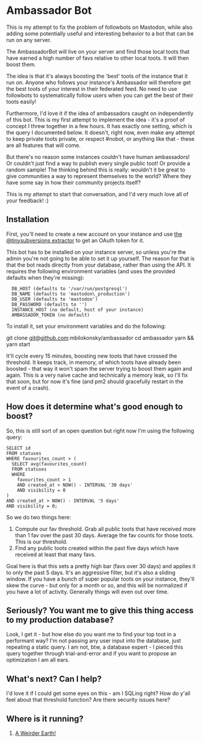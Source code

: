 # Ambassador Bot
This is my attempt to fix the problem of followbots on Mastodon, while also adding some potentially useful and interesting behavior to a bot that can be run on any server.

The AmbassadorBot will live on your server and find those local toots that have earned a high number of favs relative to other local toots. It will then boost them.

The idea is that it's always boosting the 'best' toots of the instance that it run on. Anyone who follows your instance's Ambassador will therefore get the best toots of your interest in their federated feed. No need to use followbots to systematically follow users when you can get the best of their toots easily!

Furthermore, I'd love it if the idea of ambassadors caught on independently of this bot. This is my first attempt to implement the idea - it's a proof of concept I threw together in a few hours. It has exactly one setting, which is the query I documented below. It doesn't, right now, even make any attempt to keep private toots private, or respect #nobot, or anything like that - these are all features that will come. 

But there's no reason some instances couldn't have human ambassadors! Or couldn't just find a way to publish every single public toot! Or provide a random sample! The thinking behind this is really: wouldn't it be great to give communities a way to represent themselves to the world? Where they have some say in how their community projects itself?

This is my attempt to start that conversation, and I'd very much love all of your feedback! :)

## Installation
First, you'll need to create a new account on your instance and use [the @tinysubversions extractor](http://tinysubversions.com/notes/mastodon-bot/) to get an OAuth token for it. 

This bot has to be installed on your instance server, so unless you're the admin you're not going to be able to set it up yourself. The reason for that is that the bot reads directly from your database, rather than using the API. It requires the following environment variables (and uses the provided defaults when they're missing):

```  
  DB_HOST (defaults to '/var/run/postgresql')
  DB_NAME (defaults to 'mastodon\_production')
  DB_USER (defaults to 'mastodon')
  DB_PASSWORD (defaults to '')
  INSTANCE_HOST (no default, host of your instance)
  AMBASSADOR_TOKEN (no default)
```

To install it, set your environment variables and do the following:

  git clone git@github.com:mbilokonsky/ambassador
  cd ambassador
  yarn && yarn start

It'll cycle every 15 minutes, boosting new toots that have crossed the threshold. It keeps track, in memory, of which toots have already been boosted - that way it won't spam the server trying to boost them again and again. This is a very naive cache and technically a memory leak, so I'll fix that soon, but for now it's fine (and pm2 should gracefully restart in the event of a crash).

## How does it determine what's good enough to boost?
So, this is still sort of an open question but right now I'm using the following query:

```
SELECT id 
FROM statuses 
WHERE favourites_count > (
  SELECT avg(favourites_count) 
  FROM statuses 
  WHERE 
    favourites_count > 1
    AND created_at > NOW() - INTERVAL '30 days'
    AND visibility = 0
)
AND created_at > NOW() - INTERVAL '5 days'
AND visibility = 0;
```
So we do two things here:

1. Compute our fav threshold. Grab all public toots that have received more than 1 fav over the past 30 days. Average the fav counts for those toots. This is our threshold.
2. Find any public toots created within the past five days which have received at least that many favs.

Goal here is that this sets a pretty high bar (favs over 30 days) and applies it to only the past 5 days. It's an aggressive filter, but it's also a sliding window. If you have a bunch of super popular toots on your instance, they'll skew the curve - but only for a month or so, and this will be normalized if you have a lot of activity. Generally things will even out over time.

## Seriously? You want me to give this thing access to my production database?
Look, I get it - but how else do you want me to find your top toot in a performant way? I'm not passing any user input into the database, just repeating a static query. I am not, btw, a database expert - I pieced this query together through trial-and-error and if you want to propose an optimization I am all ears.

## What's next? Can I help?
I'd love it if I could get some eyes on this - am I SQLing right? How do y'all feel about that threshold function? Are there security issues here?

## Where is it running?

1. <a href="https://a.weirder.earth/@ambassador">A Weirder Earth!</a>
